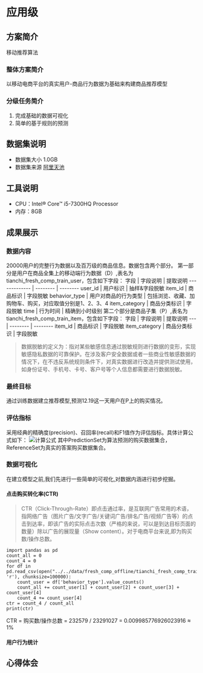 # 应用级
## 方案简介
移动推荐算法
### 整体方案简介
以移动电商平台的真实用户-商品行为数据为基础来构建商品推荐模型
### 分级任务简介
1. 完成基础的数据可视化
2. 简单的基于规则的预测
## 数据集说明
- 数据集大小
1.0GB
- 数据集来源
[阿里天池][1]
## 工具说明
- CPU：Intel® Core™ i5-7300HQ Processor
- 内存：8GB
## 成果展示
### 数据内容
20000用户的完整行为数据以及百万级的商品信息。数据包含两个部分。
第一部分是用户在商品全集上的移动端行为数据（D）,表名为tianchi_fresh_comp_train_user，包含如下字段：
字段 | 字段说明 | 提取说明
------------- | -------- | --------
user_id | 用户标识 | 抽样&字段脱敏 
item_id | 商品标识 | 字段脱敏 
behavior_type | 用户对商品的行为类型 | 包括浏览、收藏、加购物车、购买，对应取值分别是1、2、3、4
item_category | 商品分类标识 | 字段脱敏
time | 行为时间 | 精确到小时级别
第二个部分是商品子集（P）,表名为tianchi_fresh_comp_train_item，包含如下字段：
字段 | 字段说明 | 提取说明
---  | -------- | --------
item_id | 商品标识 | 字段脱敏
item_category | 商品分类标识 | 字段脱敏

> 数据脱敏的定义为：指对某些敏感信息通过脱敏规则进行数据的变形，实现敏感隐私数据的可靠保护。在涉及客户安全数据或者一些商业性敏感数据的情况下，在不违反系统规则条件下，对真实数据进行改造并提供测试使用，如身份证号、手机号、卡号、客户号等个人信息都需要进行数据脱敏。

### 最终目标
通过训练数据建立推荐模型,预测12.19这一天用户在P上的购买情况。
### 评估指标
采用经典的精确度(precision)、召回率(recall)和F1值作为评估指标。具体计算公式如下：
![计算公式][2]
其中PredictionSet为算法预测的购买数据集合，ReferenceSet为真实的答案购买数据集合。
### 数据可视化
在建立模型之前,我们先进行一些简单的可视化,对数据内涵进行初步挖掘。
#### 点击购买转化率(CTR)

> CTR（Click-Through-Rate）即点击通过率，是互联网广告常用的术语，指网络广告（图片广告/文字广告/关键词广告/排名广告/视频广告等）的点击到达率，即该广告的实际点击次数（严格的来说，可以是到达目标页面的数量）除以广告的展现量（Show content）。对于电商平台来说,即为购买数/操作总数。

    import pandas as pd
    count_all = 0
    count_4 = 0
    for df in pd.read_csv(open("../../data/fresh_comp_offline/tianchi_fresh_comp_train_user.csv", 'r'), chunksize=100000):
        count_user = df['behavior_type'].value_counts()
        count_all += count_user[1] + count_user[2] + count_user[3] + count_user[4]
        count_4 += count_user[4]
    ctr = count_4 / count_all
    print(ctr)
CTR = 购买数/操作总数 = 232579 / 23291027 = 0.009985776926023916 ≈ 1%
#### 用户行为统计

## 心得体会


  [1]: https://tianchi.aliyun.com/competition/entrance/231522/information
  [2]: https://gtms01.alicdn.com/tps/i1/TB1WNN4HXXXXXbZaXXXwu0bFXXX.png
